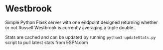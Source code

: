 # Westbrook
Simple Python Flask server with one endpoint designed returning whether or not Russell Westbrook is currently averaging a triple double.

Stats are cached and can be updated by running `python3 updateStats.py` script to pull latest stats from ESPN.com
